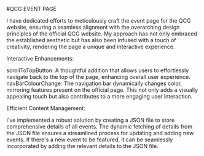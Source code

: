 #QCG EVENT PAGE


I have dedicated efforts to meticulously craft the event page for the QCG website, ensuring a seamless alignment with the overarching design principles of the official QCG website. My approach has not only embraced the established aesthetic but has also been infused with a touch of creativity, rendering the page a unique and interactive experience.

Interactive Enhancements:

scrollToTopButton: A thoughtful addition that allows users to effortlessly navigate back to the top of the page, enhancing overall user experience.
navBarColourChange: The navigation bar dynamically changes color, mirroring features present on the official page. This not only adds a visually appealing touch but also contributes to a more engaging user interaction.

Efficient Content Management:

I've implemented a robust solution by creating a JSON file to store comprehensive details of all events.
The dynamic fetching of details from the JSON file ensures a streamlined process for updating and adding new events. If there's a new event to be featured, it can be seamlessly incorporated by adding the relevant details to the JSON file.
